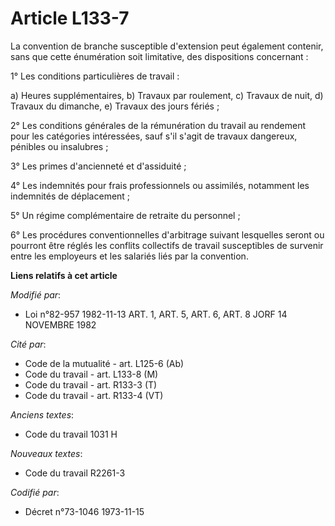 # Article L133-7

La convention de branche susceptible d'extension peut également contenir, sans que cette énumération soit limitative, des
dispositions concernant :

1° Les conditions particulières de travail :

a) Heures supplémentaires,       b) Travaux par roulement,       c) Travaux de nuit,       d) Travaux du dimanche,       e)
Travaux des jours fériés ;

2° Les conditions générales de la rémunération du travail au rendement pour les catégories intéressées, sauf s'il s'agit de
travaux dangereux, pénibles ou insalubres ;

3° Les primes d'ancienneté et d'assiduité ;

4° Les indemnités pour frais professionnels ou assimilés, notamment les indemnités de déplacement ;

5° Un régime complémentaire de retraite du personnel ;

6° Les procédures conventionnelles d'arbitrage suivant lesquelles seront ou pourront être réglés les conflits collectifs de
travail susceptibles de survenir entre les employeurs et les salariés liés par la convention.

**Liens relatifs à cet article**

_Modifié par_:

  - Loi n°82-957 1982-11-13 ART. 1, ART. 5, ART. 6, ART. 8 JORF 14 NOVEMBRE 1982

_Cité par_:

  - Code de la mutualité - art. L125-6 (Ab)
  - Code du travail - art. L133-8 (M)
  - Code du travail - art. R133-3 (T)
  - Code du travail - art. R133-4 (VT)

_Anciens textes_:

  - Code du travail 1031 H

_Nouveaux textes_:

  - Code du travail R2261-3

_Codifié par_:

  - Décret n°73-1046 1973-11-15
